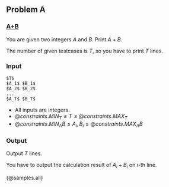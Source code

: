 ## Problem A

### <u>**A+B**</u>

You are given two integers $A$ and $B$. Print $A + B$.

The number of given testcases is $T$, so you have to print $T$ lines.

### Input

```
$T$
$A_1$ $B_1$
$A_2$ $B_2$
...
$A_T$ $B_T$
```

- All inputs are integers.
- ${@constraints.MIN_T} \leq T \leq {@constraints.MAX_T}$
- ${@constraints.MIN_AB} \leq A_i, B_i \leq {@constraints.MAX_AB}$

### Output

Output $T$ lines.

You have to output the calculation result of $A_i + B_i$ on $i$-th line.

{@samples.all}
